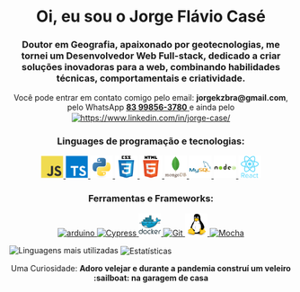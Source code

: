 <h1 align="center">Oi, eu sou o Jorge Flávio Casé</h1>
<h3 align="center">
  Doutor em Geografia, apaixonado por geotecnologias, me tornei um Desenvolvedor Web Full-stack, dedicado a criar soluções inovadoras para a web, combinando habilidades técnicas, comportamentais e criatividade.
</h3>
<p align="center">
  Você pode entrar em contato comigo pelo email: <b>jorgekzbra@gmail.com</b>, 
  pelo WhatsApp <a href="https://web.whatsapp.com/send?phone=5583998563780"><b>83 99856-3780</b>
  </a>
  e ainda pelo
  <a href="https://linkedin.com/in/https://www.linkedin.com/in/jorge-case/" target="blank"><img align="center" src="https://www.vectorlogo.zone/logos/linkedin/linkedin-ar21.svg" alt="https://www.linkedin.com/in/jorge-case/" height="40" width="80" /></a>
</p>

<h3 align="center">Linguages de programação e tecnologias:</h3>
<p align="center"> 
  <a href="https://developer.mozilla.org/en-US/docs/Web/JavaScript" target="_blank" rel="noreferrer"> 
    <img src="https://raw.githubusercontent.com/devicons/devicon/master/icons/javascript/javascript-original.svg"           
      alt="JavaScript" width="40" height="40"/> </a> 
  <a href="https://www.typescriptlang.org/" target="_blank" rel="noreferrer"> 
    <img src="https://raw.githubusercontent.com/devicons/devicon/master/icons/typescript/typescript-original.svg" 
      alt="TypeScript" width="40" height="40"/> </a>
  <a href="https://www.python.org" target="_blank" rel="noreferrer"> 
    <img src="https://raw.githubusercontent.com/devicons/devicon/master/icons/python/python-original.svg" alt="Python" 
      width="40" height="40"/> </a>
  <a href="https://www.w3schools.com/css/" target="_blank" rel="noreferrer"> 
    <img src="https://raw.githubusercontent.com/devicons/devicon/master/icons/css3/css3-original-wordmark.svg" alt="CSS3" 
      width="40" height="40"/> </a>
  <a href="https://www.w3.org/html/" target="_blank" rel="noreferrer"> 
    <img src="https://raw.githubusercontent.com/devicons/devicon/master/icons/html5/html5-original-wordmark.svg" alt="HTML5" 
      width="40" height="40"/> </a> 
  <a href="https://www.mongodb.com/" target="_blank" rel="noreferrer"> 
    <img src="https://raw.githubusercontent.com/devicons/devicon/master/icons/mongodb/mongodb-original-wordmark.svg" 
      alt="MongoDB" width="40" height="40"/> </a> 
  <a href="https://www.mysql.com/" target="_blank" rel="noreferrer"> 
    <img src="https://raw.githubusercontent.com/devicons/devicon/master/icons/mysql/mysql-original-wordmark.svg" alt="MySQL" 
      width="40" height="40"/> </a> 
  <a href="https://nodejs.org" target="_blank" rel="noreferrer"> 
    <img src="https://raw.githubusercontent.com/devicons/devicon/master/icons/nodejs/nodejs-original-wordmark.svg" 
      alt="NodeJS" width="40" height="40"/> </a> 
  <a href="https://reactjs.org/" target="_blank" rel="noreferrer"> 
    <img src="https://raw.githubusercontent.com/devicons/devicon/master/icons/react/react-original-wordmark.svg" alt="React" width="40" height="40"/> </a>
</p>





    
  <h3 align="center">Ferramentas e Frameworks:</h3>
<p align="center">
  <a href="https://www.arduino.cc/" target="_blank" rel="noreferrer"> 
    <img src="https://cdn.worldvectorlogo.com/logos/arduino-1.svg" alt="arduino" width="40" height="40"/> </a>
  <a href="https://www.cypress.io" target="_blank" rel="noreferrer"> 
    <img src="https://raw.githubusercontent.com/simple-icons/simple-icons/6e46ec1fc23b60c8fd0d2f2ff46db82e16dbd75f/icons/cypress.svg" 
      alt="Cypress" width="40" height="40"/> </a> 
  <a href="https://www.docker.com/" target="_blank" rel="noreferrer"> 
    <img src="https://raw.githubusercontent.com/devicons/devicon/master/icons/docker/docker-original-wordmark.svg" 
      alt="Docker" width="40" height="40"/> </a> 
  <a href="https://git-scm.com/" target="_blank" rel="noreferrer"> 
    <img src="https://www.vectorlogo.zone/logos/git-scm/git-scm-icon.svg" alt="Git" width="40" height="40"/> </a> 
  <a href="https://www.linux.org/" target="_blank" rel="noreferrer"> 
    <img src="https://raw.githubusercontent.com/devicons/devicon/master/icons/linux/linux-original.svg" alt="linux" 
      width="40" height="40"/> </a>
  <a href="https://mochajs.org" target="_blank" rel="noreferrer"> 
    <img src="https://www.vectorlogo.zone/logos/mochajs/mochajs-icon.svg" alt="Mocha" width="40" height="40"/> </a>
</p>

<p><img align="left" src="https://github-readme-stats.vercel.app/api/top-langs?username=jorgecase&show_icons=true&locale=en&layout=compact" alt="Linguagens mais utilizadas" /></p>

<p>&nbsp;<img align="center" src="https://github-readme-stats.vercel.app/api?username=jorgecase&show_icons=true&locale=en" alt="Estatísticas" /></p>



<p align="center">Uma Curiosidade: <b>Adoro velejar e durante a pandemia construí um veleiro :sailboat: na garagem de casa</b></p>
